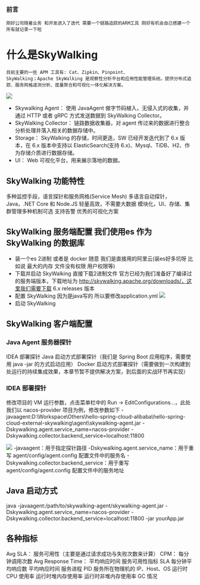 ### 前言
    刚好公司随着业务 和开发进入了迭代 需要一个链路追踪的ARM工具 刚好有机会自己搭建一个 所有就记录一下啦
    
# 什么是SkyWalking
    目前主要的一些 APM 工具有: Cat、Zipkin、Pinpoint、
    SkyWalking；Apache SkyWalking 是观察性分析平台和应用性能管理系统。提供分布式追踪、服务网格遥测分析、度量聚合和可视化一体化解决方案。
![](https://www.funtl.com/assets1/Lusifer_2019011401370001.jpeg)
- Skywalking Agent： 使用 JavaAgent 做字节码植入，无侵入式的收集，并通过 HTTP 或者 gRPC 方式发送数据到 SkyWalking Collector。
- SkyWalking Collector： 链路数据收集器，对 agent 传过来的数据进行整合分析处理并落入相关的数据存储中。
- Storage： SkyWalking 的存储，时间更迭，SW 已经开发迭代到了 6.x 版本，在 6.x 版本中支持以 ElasticSearch(支持 6.x)、Mysql、TiDB、H2、作为存储介质进行数据存储。
- UI： Web 可视化平台，用来展示落地的数据。
## SkyWalking 功能特性
多种监控手段，语言探针和服务网格(Service Mesh)
多语言自动探针，Java，.NET Core 和 Node.JS
轻量高效，不需要大数据
模块化，UI、存储、集群管理多种机制可选
支持告警
优秀的可视化方案

## SkyWalking 服务端配置 我们使用es 作为SkyWalking 的数据库
- 装一个es 2进制 或者是 docker 随意 我们是直接用的阿里云(装es好多坑呀 比如说 最大的内存 文件没有权限 用户权限等)
- 下载并启动 SkyWalking 直接下载2进制文件 官方已经为我们准备好了编译过的服务端版本，下载地址为 http://skywalking.apache.org/downloads/，这里我们需要下载 6.x releases 版本
- 配置 SkyWalking 因为是java写的 所以要修改application.yml
![](https://www.funtl.com/assets1/Lusifer_20190114030006.png)
- 启动 SkyWalking
## SkyWalking 客户端配置
### Java Agent 服务器探针
IDEA 部署探针
Java 启动方式部署探针（我们是 Spring Boot 应用程序，需要使用 java -jar 的方式启动应用）
Docker 启动方式部署探针（需要做到一次构建到处运行的持续集成效果，本章节暂不提供解决方案，到后面的实战环节再实现）
### IDEA 部署探针
修改项目的 VM 运行参数，点击菜单栏中的 Run -> EditConfigurations...，此处我们以 nacos-provider 项目为例，修改参数如下
-javaagent:D:\Workspace\Others\hello-spring-cloud-alibaba\hello-spring-cloud-external-skywalking\agent\skywalking-agent.jar
-Dskywalking.agent.service_name=nacos-provider
-Dskywalking.collector.backend_service=localhost:11800

![](https://www.funtl.com/assets1/Lusifer_20190114034730.png)
-javaagent：用于指定探针路径
-Dskywalking.agent.service_name：用于重写 agent/config/agent.config 配置文件中的服务名
-Dskywalking.collector.backend_service：用于重写 agent/config/agent.config 配置文件中的服务地址

## Java 启动方式
java -javaagent:/path/to/skywalking-agent/skywalking-agent.jar -Dskywalking.agent.service_name=nacos-provider -Dskywalking.collector.backend_service=localhost:11800 -jar yourApp.jar

##  各种指标
Avg SLA： 服务可用性（主要是通过请求成功与失败次数来计算）
CPM： 每分钟调用次数
Avg Response Time： 平均响应时间
服务可用性指标 SLA
每分钟平均响应数
平均响应时间
服务进程 PID
服务所在物理机的 IP、Host、OS
运行时 CPU 使用率
运行时堆内存使用率
运行时非堆内存使用率
GC 情况
